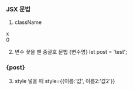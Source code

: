 ### JSX 문법
1. className

<div class="APP"></div> x
<div className="APP"></div> 0

2. 변수 꽃을 땐 중괄호 문법 {변수명}
let post = 'test';   
<h3 id={post}>{post}</h3>   

3. style 넣을 때
 style={{이름:'값', 이름2:'값2'}}